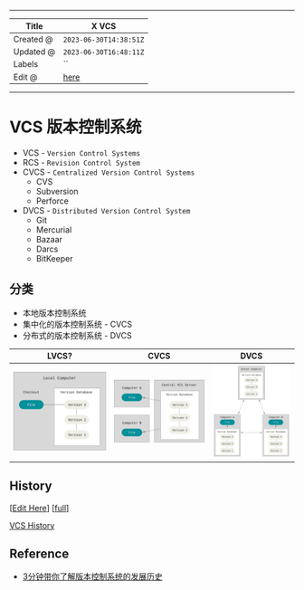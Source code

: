 -----

| Title     | X VCS                                                |
| --------- | ---------------------------------------------------- |
| Created @ | `2023-06-30T14:38:51Z`                               |
| Updated @ | `2023-06-30T16:48:11Z`                               |
| Labels    | \`\`                                                 |
| Edit @    | [here](https://github.com/junxnone/xwiki/issues/275) |

-----

# VCS 版本控制系统

  - VCS - `Version Control Systems`
  - RCS - `Revision Control System`
  - CVCS - `Centralized Version Control Systems`
      - CVS
      - Subversion
      - Perforce
  - DVCS - `Distributed Version Control System`
      - Git
      - Mercurial
      - Bazaar
      - Darcs
      - BitKeeper

## 分类

  - 本地版本控制系统
  - 集中化的版本控制系统 - CVCS
  - 分布式的版本控制系统 - DVCS

| LVCS?                                                        | CVCS                                                         | DVCS                                                         |
| ------------------------------------------------------------ | ------------------------------------------------------------ | ------------------------------------------------------------ |
| ![image](media/b36cc7a38b8edcd2a525fce25e7b17e324b761a2.png) | ![image](media/53b0178040b43d833e3fd60e3e8bc0e6f406393f.png) | ![image](media/e758013e7905b457a41f0cc433adafcf1337ae7e.png) |

## History

\[[Edit Here](https://github.com/junxnone/timeline-t/issues/3)\]
\[[full](https://junxnone.github.io/tl/?json=data/VCS.json)\]

[VCS
History](https://junxnone.github.io/tl/?json=data/VCS.json ":include :type=iframe width=100% height=1000px")

## Reference

  - [3分钟带你了解版本控制系统的发展历史](https://segmentfault.com/a/1190000040421438)
